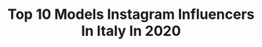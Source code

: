 ---
title: Top 10 Models Instagram Influencers In Italy In 2020
description: >-
  Find top models Instagram influencers in Italy in 2020. Most popular hashtags: #iorestoacasa #gretarayofficial #buongiornazzo #quarantine.
platform: Instagram
profiles:
  - username: "anej_sosic"
    fullname: >-
      Anej Sosic
    location: "Italy"
    followers: 44446
    engagement: 766
    commentsToLikes: 0.116799
    avatar: "https://scontent-lhr8-1.cdninstagram.com/v/t51.2885-19/s320x320/80834059_479033062992071_9035744483563536384_n.jpg?_nc_ht=scontent-lhr8-1.cdninstagram.com&_nc_ohc=GPZHXx19NrgAX-YVGWZ&oh=ed92ce6adbc3bf841d6edb821bc55c6d&oe=5EBB1521"
    verified: false
    hashtags: "#venice, #pose, #repost, #comingsoon"
  - username: "liciafertz"
    fullname: >-
      Buongiorno Nonna
    location: "Italy"
    followers: 86482
    engagement: 812
    commentsToLikes: 0.049052
    avatar: "https://scontent-amt2-1.cdninstagram.com/v/t51.2885-19/s320x320/29092861_2640446356181113_4278557553106878464_n.jpg?_nc_ht=scontent-amt2-1.cdninstagram.com&_nc_ohc=xDtdtlKzpQsAX9UrM-Y&oh=f0621543862098a4094dc2b9a7f7d223&oe=5EB9EEDA"
    verified: false
    hashtags: "#donna, #suppliedby, #gift, #nonnalicia"
  - username: "jessicafiammetta"
    fullname: >-
      JESSICA FIAMMETTA ©️
    location: "Italy"
    followers: 12299
    engagement: 1118
    commentsToLikes: 0.133679
    avatar: "https://scontent-lhr8-1.cdninstagram.com/v/t51.2885-19/s320x320/70605917_461225901261662_5382322091859116032_n.jpg?_nc_ht=scontent-lhr8-1.cdninstagram.com&_nc_ohc=CoeVYGrYwx0AX_mXVyO&oh=96465f0778c4d142801b37e5266e17f3&oe=5EBA3543"
    verified: false
    hashtags: "#model, #girl, #milan, #shoesaddict"
  - username: "grace.fazio"
    fullname: >-
      grace fazio
    location: "Italy"
    followers: 6027
    engagement: 1889
    commentsToLikes: 0.058586
    avatar: "https://scontent-ams4-1.cdninstagram.com/v/t51.2885-19/s320x320/81798903_648438082364905_9017507790431715328_n.jpg?_nc_ht=scontent-ams4-1.cdninstagram.com&_nc_ohc=e1_6bdmTZkcAX-vuphT&oh=ee6193ed18049335c294f335b7996455&oe=5EB9F328"
    verified: false
    hashtags: "#hoco, #peachscone, #fyp, #happyathome"
  - username: "christieperuso"
    fullname: >-
      Christie Peruso
    location: "Italy"
    followers: 27096
    engagement: 572
    commentsToLikes: 0.119374
    avatar: "https://scontent-lhr8-1.cdninstagram.com/v/t51.2885-19/s320x320/61416251_686868765083615_5743286562347548672_n.jpg?_nc_ht=scontent-lhr8-1.cdninstagram.com&_nc_ohc=XHCIzXHSGNcAX-8X_5A&oh=596c43a6e3810f7b9bafb542f2c45e2e&oe=5EBA0D86"
    verified: false
    hashtags: "#celafaremo, #forzaitalia, #thatshot, #quarantinelooksreallygoodonyou"
  - username: "alessiadonesss"
    fullname: >-
      Alessia Dones
    location: "Italy"
    followers: 20080
    engagement: 1380
    commentsToLikes: 0.044017
    avatar: "https://scontent-ams4-1.cdninstagram.com/v/t51.2885-19/s320x320/88997872_2582554152033310_8984563063399120896_n.jpg?_nc_ht=scontent-ams4-1.cdninstagram.com&_nc_ohc=CyLp-q6U5gsAX_PYHWc&oh=d86ebb5e0206191b695b6dfee089bd3a&oe=5EB9E520"
    verified: false
    hashtags: "#happiness, #eicma2019, #work, #milanoautoclassica"
  - username: "cocochristina_"
    fullname: >-
      Sijia Chen Christina👉🏻Actress
    location: "Italy"
    followers: 18892
    engagement: 628
    commentsToLikes: 0.060038
    avatar: "https://scontent-ams4-1.cdninstagram.com/v/t51.2885-19/s320x320/81176020_3641841135840918_4076831443249004544_n.jpg?_nc_ht=scontent-ams4-1.cdninstagram.com&_nc_ohc=cNeiEhKnIegAX-hRlXC&oh=10fedb741848d046c03bf2ff46d9989a&oe=5EB836BA"
    verified: false
    hashtags: "#happynewyear, #photo, #love, #positivealways"
  - username: "jenesy.js"
    fullname: >-
      Gianni musella
    location: "Italy"
    followers: 539248
    engagement: 1586
    commentsToLikes: 0.019405
    avatar: "https://scontent-bos3-1.cdninstagram.com/v/t51.2885-19/s320x320/84155248_836381686827276_5189066099890585600_n.jpg?_nc_ht=scontent-bos3-1.cdninstagram.com&_nc_ohc=n5yaNWOqFroAX-58KZU&oh=ce14c89d8ac4e9142971ba0b1f8af76e&oe=5EB98528"
    verified: true
    hashtags: "#iorestoacasa"
  - username: "chiara.busetti"
    fullname: >-
      Photo  Model  Lifestyle
    location: "Italy"
    followers: 21201
    engagement: 571
    commentsToLikes: 0.158983
    avatar: "https://scontent-ams4-1.cdninstagram.com/v/t51.2885-19/s320x320/76727772_416196195948670_7880685992208760832_n.jpg?_nc_ht=scontent-ams4-1.cdninstagram.com&_nc_ohc=QdmOh42OrGsAX8RgdF_&oh=8fc740ad0f4a343bd2f433a1645e25ba&oe=5EB837D5"
    verified: false
    hashtags: "#quarantenamood"
  - username: "greta_ray_official"
    fullname: >-
      G R E T A    R A Y
    location: "Italy"
    followers: 378741
    engagement: 391
    commentsToLikes: 0.089764
    avatar: "https://scontent-lhr8-1.cdninstagram.com/v/t51.2885-19/s320x320/71705704_1343499205807416_8665854684486959104_n.jpg?_nc_ht=scontent-lhr8-1.cdninstagram.com&_nc_ohc=-9UvvLyqk08AX9TDyos&oh=95365119c77a1a719c94a4784e4e4136&oe=5EB8F8BC"
    verified: true
    hashtags: "#unitisivince, #newsound, #vivalamusica, #iorestoacasa"
---